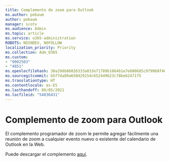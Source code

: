 ```yaml
---
title: Complemento de zoom para Outlook
ms.author: pebaum
author: pebaum
manager: scotv
ms.audience: Admin
ms.topic: article
ms.service: o365-administration
ROBOTS: NOINDEX, NOFOLLOW
localization_priority: Priority
ms.collection: Adm_O365
ms.custom:
- "9002503"
- "4851"
ms.openlocfilehash: 30a29db86026333a033e71789b1864b1e7e880685c979968f467ef26f7fdc485
ms.sourcegitcommit: b5f7da89a650d2915dc652449623c78be6247175
ms.translationtype: HT
ms.contentlocale: es-ES
ms.lasthandoff: 08/05/2021
ms.locfileid: "54036431"
---
```

# <a name="zoom-add-in-for-outlook"></a>Complemento de zoom para Outlook

El complemento programador de zoom le permite agregar fácilmente una reunión de zoom a cualquier evento nuevo o existente del calendario de Outlook en la Web.

Puede descargar el complemento [aquí](https://go.microsoft.com/fwlink/?linkid=2126413).
 